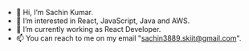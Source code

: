 - 👋 Hi, I’m Sachin Kumar.
- 👀 I’m interested in React, JavaScript, Java and AWS.
- 🌱 I’m currently working as React Developer.
- 📫 You can reach to me on my email "sachin3889.skiit@gmail.com".

<!---
Sachin3889/Sachin3889 is a ✨ special ✨ repository because its `README.md` (this file) appears on your GitHub profile.
You can click the Preview link to take a look at your changes.
--->
